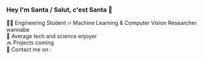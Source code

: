 ### Hey I'm Santa / Salut, c'est Santa 👋


👨‍🎓  Engineering Student <!--@ IMT Atlantique  -->
🔥  Machine Learning & Computer Vision Researcher wannabe  
🗿  Average tech and science enjoyer  
🔜 Projects coming  
💬 Contact me on : <!--quentin.santarelli@imt-atlantique.net -->


<!--
**Santa-fr/Santa-fr** is a ✨ _special_ ✨ repository because its `README.md` (this file) appears on your GitHub profile.

Here are some ideas to get you started:

- 🔭 I’m currently working on ...
- 🌱 I’m currently learning ...
- 👯 I’m looking to collaborate on ...
- 🤔 I’m looking for help with ...
- 💬 Ask me about ...
- 📫 How to reach me: ...
- 😄 Pronouns: ...
- ⚡ Fun fact: ...
-->
